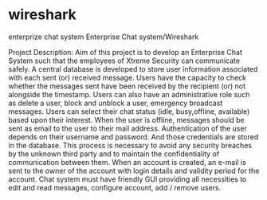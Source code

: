 # wireshark
enterprize chat system
Enterprise Chat system/Wireshark

Project Description:
Aim of this project is to develop an Enterprise Chat System such that the employees of
Xtreme Security can communicate safely. 
A central database is developed to store user information associated with each sent (or) received message. 
Users have the capacity to check whether the messages sent have been received by the recipient (or) not alongside the timestamp. 
Users can also have an administrative role such as delete a user, block and unblock a user, emergency broadcast messages. 
Users can select their chat status (idle, busy,offline, available) based upon their interest. 
When the user is offline, messages should be sent as email to the user to their mail address. Authentication of the user depends on their username and password. And those credentials are stored in the database. 
This process is necessary to avoid any security breaches by the unknown third party and to maintain the confidentiality of communication between them. 
When an account is created, an e-mail is sent to the owner of the account with login details and validity period for the account. 
Chat system must have friendly GUI providing all necessities to edit and read messages, configure
account, add / remove users.
